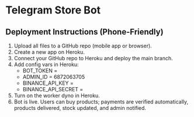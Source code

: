 # Telegram Store Bot

## Deployment Instructions (Phone-Friendly)
1. Upload all files to a GitHub repo (mobile app or browser).
2. Create a new app on Heroku.
3. Connect your GitHub repo to Heroku and deploy the main branch.
4. Add config vars in Heroku:
   - BOT_TOKEN = <your bot token>
   - ADMIN_ID = 6872063705
   - BINANCE_API_KEY = <your Binance Pay API key>
   - BINANCE_API_SECRET = <your Binance Pay API secret>
5. Turn on the worker dyno in Heroku.
6. Bot is live. Users can buy products; payments are verified automatically, products delivered, stock updated, and admin notified.
